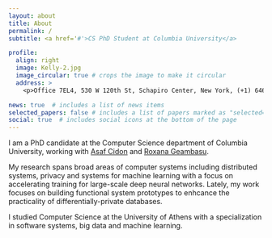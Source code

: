 ```yaml
---
layout: about
title: About
permalink: /
subtitle: <a href='#'>CS PhD Student at Columbia University</a>

profile:
  align: right
  image: Kelly-2.jpg
  image_circular: true # crops the image to make it circular
  address: >
    <p>Office 7EL4, 530 W 120th St, Schapiro Center, New York, (+1) 6462869074, kelkost(at)cs.columbia.edu</p>

news: true  # includes a list of news items
selected_papers: false # includes a list of papers marked as "selected={true}"
social: true  # includes social icons at the bottom of the page
---
```


I am a PhD candidate at the Computer Science department of Columbia University, working with <a href="https://www.asafcidon.com/" target="_blank">Asaf Cidon</a> and <a href="https://roxanageambasu.github.io/" target="_blank">Roxana Geambasu</a>.

My research spans broad areas of computer systems including distributed systems, privacy and systems for machine learning with a focus on accelerating training for large-scale deep neural networks. 
Lately, my work focuses on building functional system prototypes to enhcance the practicality of differentially-private databases.

I studied Computer Science at the University of Athens with a specialization in software systems, big data and machine learning.

<!-- 
Put your address / P.O. box / other info right below your picture. You can also disable any these elements by editing `profile` property of the YAML header of your `_pages/about.md`. Edit `_bibliography/papers.bib` and Jekyll will render your [publications page](/al-folio/publications/) automatically.

Link to your social media connections, too. This theme is set up to use [Font Awesome icons](http://fortawesome.github.io/Font-Awesome/) and [Academicons](https://jpswalsh.github.io/academicons/), like the ones below. Add your Facebook, Twitter, LinkedIn, Google Scholar, or just disable all of them. -->
